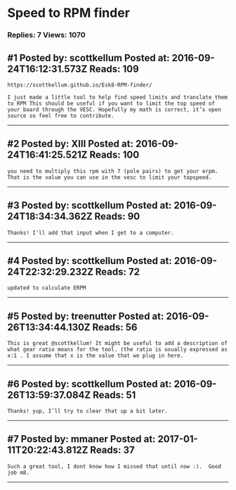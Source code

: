 # Speed to RPM finder

### Replies: 7 Views: 1070

## \#1 Posted by: scottkellum Posted at: 2016-09-24T16:12:31.573Z Reads: 109

```
https://scottkellum.github.io/Esk8-RPM-finder/

I just made a little tool to help find speed limits and translate them to RPM This should be useful if you want to limit the top speed of your board through the VESC. Hopefully my math is correct, it’s open source so feel free to contribute.
```

---
## \#2 Posted by: XIII Posted at: 2016-09-24T16:41:25.521Z Reads: 100

```
you need to multiply this rpm with 7 (pole pairs) to get your erpm. That is the value you can use in the vesc to limit your topspeed.
```

---
## \#3 Posted by: scottkellum Posted at: 2016-09-24T18:34:34.362Z Reads: 90

```
Thanks! I'll add that input when I get to a computer.
```

---
## \#4 Posted by: scottkellum Posted at: 2016-09-24T22:32:29.232Z Reads: 72

```
updated to calculate ERPM
```

---
## \#5 Posted by: treenutter Posted at: 2016-09-26T13:34:44.130Z Reads: 56

```
This is great @scottkellum! It might be useful to add a description of what gear ratio means for the tool. (the ratio is usually expressed as x:1 . I assume that x is the value that we plug in here.
```

---
## \#6 Posted by: scottkellum Posted at: 2016-09-26T13:59:37.084Z Reads: 51

```
Thanks! yup, I’ll try to clear that up a bit later.
```

---
## \#7 Posted by: mmaner Posted at: 2017-01-11T20:22:43.812Z Reads: 37

```
Such a great tool, I dont know how I missed that until now :).  Good job m8.
```

---

